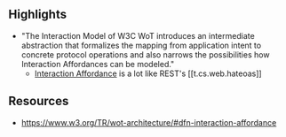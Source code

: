 
## Highlights

- "The Interaction Model of W3C WoT introduces an intermediate abstraction that formalizes the mapping from application intent to concrete protocol operations and also narrows the possibilities how Interaction Affordances can be modeled."
  - [Interaction Affordance](https://www.w3.org/TR/wot-architecture/#dfn-interaction-affordance) is a lot like REST's [[t.cs.web.hateoas]]


## Resources

- https://www.w3.org/TR/wot-architecture/#dfn-interaction-affordance